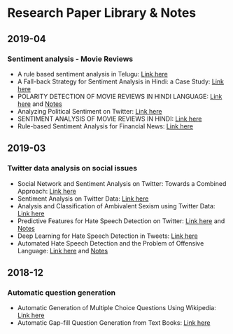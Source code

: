 # Research Paper Library & Notes

## 2019-04
### Sentiment analysis - Movie Reviews
   - A rule based sentiment analysis in Telugu: [Link here](https://www.ijariit.com/manuscripts/v5i2/V5I2-1381.pdf?fbclid=IwAR0l6x6JQSgJ9RsBCSQYZhCteLznKes9AwBTOmrRD5oUKj64dnd-ccZmjQQ)
   - A Fall-back Strategy for Sentiment Analysis in Hindi: a Case Study: [Link here](https://www.cse.iitb.ac.in/~adityaj/HindiSentiWordnet_AdityaJ.pdf)
   - POLARITY DETECTION OF MOVIE REVIEWS IN HINDI LANGUAGE: [Link here](https://github.com/hellomasaya/Research-Papers/blob/master/Papers/moviereviews.pdf) and [Notes](https://github.com/hellomasaya/Research-Papers/blob/master/Notes/polarity-detection-hindi-movie-reviews.md)
   - Analyzing Political Sentiment on Twitter: [Link here](https://github.com/hellomasaya/Research-Papers/blob/master/Papers/SentimentAnalysis.pdf)
   - SENTIMENT ANALYSIS OF MOVIE REVIEWS IN HINDI: [Link here](https://github.com/hellomasaya/Research-Papers/blob/master/Papers/moviereview2.pdf)
   - Rule-based Sentiment Analysis for Financial News: [Link here](https://github.com/hellomasaya/Research-Papers/blob/master/Papers/07379415.pdf)
   
## 2019-03
### Twitter data analysis on social issues
  - Social Network and Sentiment Analysis on Twitter: Towards a Combined Approach: [Link here](http://ceur-ws.org/Vol-1489/paper-06.pdf)
  - Sentiment Analysis on Twitter Data: [Link here](https://www.ijcsmc.com/docs/papers/June2016/V5I6201690.pdf)
  - Analysis and Classification of Ambivalent Sexism using Twitter Data: [Link here](https://github.com/hellomasaya/Research-Papers/blob/master/Papers/sexism-twitterdata.pdf)
  - Predictive Features for Hate Speech Detection on Twitter: [Link here](https://github.com/hellomasaya/Research-Papers/blob/master/Papers/HateSpeechDetection.pdf) and [Notes](https://github.com/hellomasaya/Research-Papers/blob/master/Notes/Predictive-Features-for-Hate-Speech-Detection-on-Twitter.md)
  - Deep Learning for Hate Speech Detection in Tweets: [Link here](https://github.com/hellomasaya/Research-Papers/blob/master/Papers/Deep_Learning_for_Hate_Speech_Detection_in_Tweets_(Pinkesh_Badjatiya_and_others).pdf)
  - Automated Hate Speech Detection and the Problem of Offensive Language: [Link here](https://arxiv.org/pdf/1703.04009.pdf) and [Notes](https://github.com/hellomasaya/Research-Papers/blob/master/Notes/Automated-Hate-Speech-Detection-and-the-Problem-of-Offensive-Language.md)

## 2018-12
### Automatic question generation
  - Automatic Generation of Multiple Choice Questions Using Wikipedia: [Link here](https://link.springer.com/content/pdf/10.1007%2F978-3-642-45062-4_104.pdf)
  - Automatic Gap-fill Question Generation from Text Books: [Link here](http://delivery.acm.org/10.1145/2050000/2043139/p56-agarwal.pdf?ip=14.139.82.6&id=2043139&acc=OPEN&key=045416EF4DDA69D9%2E1E2B3508530718A8%2E4D4702B0C3E38B35%2E6D218144511F3437&__acm__=1551522287_2c0712d7794edfaf92c21874e1f02e84)
